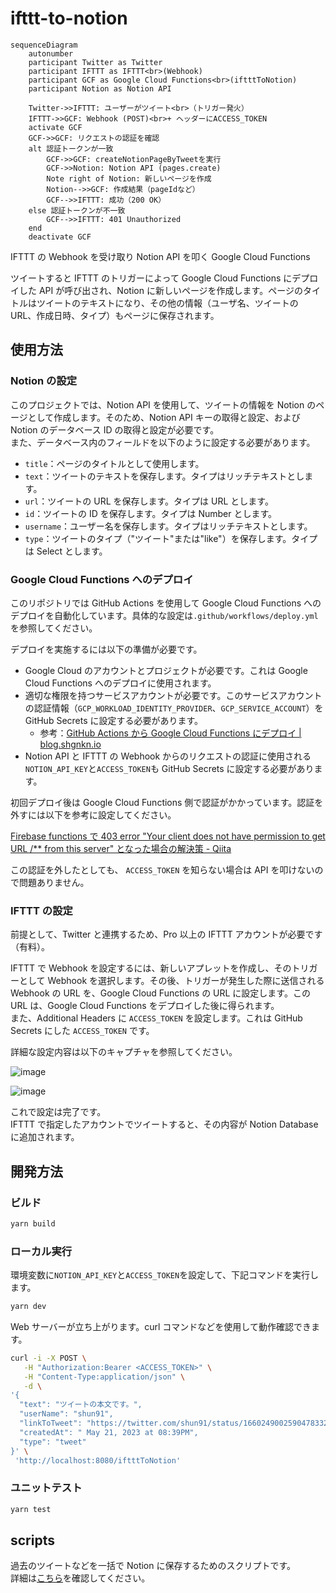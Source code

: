 # ifttt-to-notion

```mermaid
sequenceDiagram
    autonumber
    participant Twitter as Twitter
    participant IFTTT as IFTTT<br>(Webhook)
    participant GCF as Google Cloud Functions<br>(iftttToNotion)
    participant Notion as Notion API

    Twitter->>IFTTT: ユーザーがツイート<br>（トリガー発火）
    IFTTT->>GCF: Webhook (POST)<br>+ ヘッダーにACCESS_TOKEN
    activate GCF
    GCF->>GCF: リクエストの認証を確認
    alt 認証トークンが一致
        GCF->>GCF: createNotionPageByTweetを実行
        GCF->>Notion: Notion API (pages.create)
        Note right of Notion: 新しいページを作成
        Notion-->>GCF: 作成結果（pageIdなど）
        GCF-->>IFTTT: 成功（200 OK）
    else 認証トークンが不一致
        GCF-->>IFTTT: 401 Unauthorized
    end
    deactivate GCF
```

IFTTT の Webhook を受け取り Notion API を叩く Google Cloud Functions

ツイートすると IFTTT のトリガーによって Google Cloud Functions にデプロイした API が呼び出され、Notion に新しいページを作成します。ページのタイトルはツイートのテキストになり、その他の情報（ユーザ名、ツイートの URL、作成日時、タイプ）もページに保存されます。

## 使用方法

### Notion の設定

このプロジェクトでは、Notion API を使用して、ツイートの情報を Notion のページとして作成します。そのため、Notion API キーの取得と設定、および Notion のデータベース ID の取得と設定が必要です。  
また、データベース内のフィールドを以下のように設定する必要があります。

- `title`：ページのタイトルとして使用します。
- `text`：ツイートのテキストを保存します。タイプはリッチテキストとします。
- `url`：ツイートの URL を保存します。タイプは URL とします。
- `id`：ツイートの ID を保存します。タイプは Number とします。
- `username`：ユーザー名を保存します。タイプはリッチテキストとします。
- `type`：ツイートのタイプ（"ツイート"または"like"）を保存します。タイプは Select とします。

### Google Cloud Functions へのデプロイ

このリポジトリでは GitHub Actions を使用して Google Cloud Functions へのデプロイを自動化しています。具体的な設定は`.github/workflows/deploy.yml`を参照してください。

デプロイを実施するには以下の準備が必要です。

- Google Cloud のアカウントとプロジェクトが必要です。これは Google Cloud Functions へのデプロイに使用されます。
- 適切な権限を持つサービスアカウントが必要です。このサービスアカウントの認証情報（`GCP_WORKLOAD_IDENTITY_PROVIDER`、`GCP_SERVICE_ACCOUNT`）を GitHub Secrets に設定する必要があります。
    - 参考：[GitHub Actions から Google Cloud Functions にデプロイ | blog.shgnkn.io](https://blog.shgnkn.io/github-actions-deploy-google-cloud-functions/)
- Notion API と IFTTT の Webhook からのリクエストの認証に使用される`NOTION_API_KEY`と`ACCESS_TOKEN`も GitHub Secrets に設定する必要があります。

初回デプロイ後は Google Cloud Functions 側で認証がかかっています。認証を外すには以下を参考に設定してください。

[Firebase functions で 403 error "Your client does not have permission to get URL /\*\* from this server" となった場合の解決策 - Qiita](https://qiita.com/toshiaki_takase/items/ce65cd5582a80917b52f)

この認証を外したとしても、 `ACCESS_TOKEN` を知らない場合は API を叩けないので問題ありません。

### IFTTT の設定

前提として、Twitter と連携するため、Pro 以上の IFTTT アカウントが必要です（有料）。

IFTTT で Webhook を設定するには、新しいアプレットを作成し、そのトリガーとして Webhook を選択します。その後、トリガーが発生した際に送信される Webhook の URL を、Google Cloud Functions の URL に設定します。この URL は、Google Cloud Functions をデプロイした後に得られます。  
また、Additional Headers に `ACCESS_TOKEN` を設定します。これは GitHub Secrets にした `ACCESS_TOKEN` です。

詳細な設定内容は以下のキャプチャを参照してください。

![image](https://github.com/shun91/ifttt-to-notion/assets/8047437/d287a595-9feb-4668-98e0-a442f22f67e4)

![image](https://github.com/shun91/ifttt-to-notion/assets/8047437/e5b79403-2ae8-4c29-a36e-4dd3fb08aa6c)

これで設定は完了です。  
IFTTT で指定したアカウントでツイートすると、その内容が Notion Database に追加されます。

## 開発方法

### ビルド

```sh
yarn build
```

### ローカル実行

環境変数に`NOTION_API_KEY`と`ACCESS_TOKEN`を設定して、下記コマンドを実行します。

```sh
yarn dev
```

Web サーバーが立ち上がります。curl コマンドなどを使用して動作確認できます。

```sh
curl -i -X POST \
   -H "Authorization:Bearer <ACCESS_TOKEN>" \
   -H "Content-Type:application/json" \
   -d \
'{
  "text": "ツイートの本文です。",
  "userName": "shun91",
  "linkToTweet": "https://twitter.com/shun91/status/1660249002590478332",
  "createdAt": " May 21, 2023 at 08:39PM",
  "type": "tweet"
}' \
 'http://localhost:8080/iftttToNotion'
```

### ユニットテスト

```sh
yarn test
```

## scripts

過去のツイートなどを一括で Notion に保存するためのスクリプトです。  
詳細は[こちら](./src/scripts/README.md)を確認してください。
